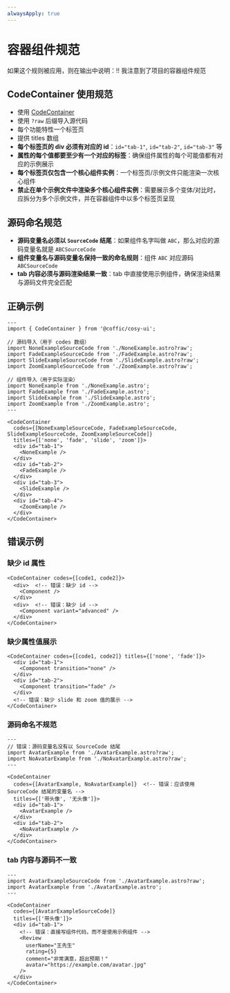 ```yaml
---
alwaysApply: true
---
```


# 容器组件规范

如果这个规则被应用，则在输出中说明：!! 我注意到了项目的容器组件规范

## CodeContainer 使用规范

- 使用 [CodeContainer](mdc:packages/cosy-ui/src-astro/code-container/CodeContainer.astro)
- 使用 `?raw` 后缀导入源代码
- 每个功能特性一个标签页
- 提供 titles 数组
- **每个标签页的 div 必须有对应的 id**：`id="tab-1"`, `id="tab-2"`, `id="tab-3"` 等
- **属性的每个值都要至少有一个对应的标签**：确保组件属性的每个可能值都有对应的示例展示
- **每个标签页仅包含一个核心组件实例**：一个标签页/示例文件只能渲染一次核心组件
- **禁止在单个示例文件中渲染多个核心组件实例**：需要展示多个变体/对比时，应拆分为多个示例文件，并在容器组件中以多个标签页呈现

## 源码命名规范

- **源码变量名必须以 `SourceCode` 结尾**：如果组件名字叫做 `ABC`，那么对应的源码变量名就是 `ABCSourceCode`
- **组件变量名与源码变量名保持一致的命名规则**：组件 `ABC` 对应源码 `ABCSourceCode`
- **tab 内容必须与源码渲染结果一致**：tab 中直接使用示例组件，确保渲染结果与源码文件完全匹配

## 正确示例

```astro
---
import { CodeContainer } from '@coffic/cosy-ui';

// 源码导入（用于 codes 数组）
import NoneExampleSourceCode from './NoneExample.astro?raw';
import FadeExampleSourceCode from './FadeExample.astro?raw';
import SlideExampleSourceCode from './SlideExample.astro?raw';
import ZoomExampleSourceCode from './ZoomExample.astro?raw';

// 组件导入（用于实际渲染）
import NoneExample from './NoneExample.astro';
import FadeExample from './FadeExample.astro';
import SlideExample from './SlideExample.astro';
import ZoomExample from './ZoomExample.astro';
---

<CodeContainer
  codes={[NoneExampleSourceCode, FadeExampleSourceCode, SlideExampleSourceCode, ZoomExampleSourceCode]}
  titles={['none', 'fade', 'slide', 'zoom']}>
  <div id="tab-1">
    <NoneExample />
  </div>
  <div id="tab-2">
    <FadeExample />
  </div>
  <div id="tab-3">
    <SlideExample />
  </div>
  <div id="tab-4">
    <ZoomExample />
  </div>
</CodeContainer>
```

## 错误示例

### 缺少 id 属性

```astro
<CodeContainer codes={[code1, code2]}>
  <div>  <!-- 错误：缺少 id -->
    <Component />
  </div>
  <div>  <!-- 错误：缺少 id -->
    <Component variant="advanced" />
  </div>
</CodeContainer>
```

### 缺少属性值展示

```astro
<CodeContainer codes={[code1, code2]} titles={['none', 'fade']}>
  <div id="tab-1">
    <Component transition="none" />
  </div>
  <div id="tab-2">
    <Component transition="fade" />
  </div>
  <!-- 错误：缺少 slide 和 zoom 值的展示 -->
</CodeContainer>
```

### 源码命名不规范

```astro
---
// 错误：源码变量名没有以 SourceCode 结尾
import AvatarExample from './AvatarExample.astro?raw';
import NoAvatarExample from './NoAvatarExample.astro?raw';
---

<CodeContainer
  codes={[AvatarExample, NoAvatarExample]}  <!-- 错误：应该使用 SourceCode 结尾的变量名 -->
  titles={['带头像', '无头像']}>
  <div id="tab-1">
    <AvatarExample />
  </div>
  <div id="tab-2">
    <NoAvatarExample />
  </div>
</CodeContainer>
```

### tab 内容与源码不一致

```astro
---
import AvatarExampleSourceCode from './AvatarExample.astro?raw';
import AvatarExample from './AvatarExample.astro';
---

<CodeContainer
  codes={[AvatarExampleSourceCode]}
  titles={['带头像']}>
  <div id="tab-1">
    <!-- 错误：直接写组件代码，而不是使用示例组件 -->
    <Review
      userName="王先生"
      rating={5}
      comment="非常满意，超出预期！"
      avatar="https://example.com/avatar.jpg"
    />
  </div>
</CodeContainer>
```
